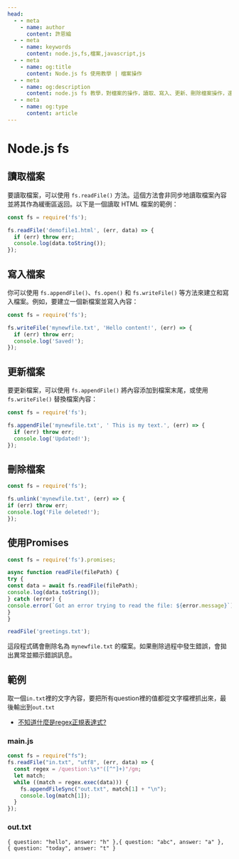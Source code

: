 ```yaml
---
head:
  - - meta
    - name: author
      content: 許恩綸
  - - meta
    - name: keywords
      content: node.js,fs,檔案,javascript,js
  - - meta
    - name: og:title
      content: Node.js fs 使用教學 | 檔案操作
  - - meta
    - name: og:description
      content: node.js fs 教學，對檔案的操作，讀取、寫入、更新、刪除檔案操作，還有程式碼範例。
  - - meta
    - name: og:type
      content: article
---
```


# Node.js fs


## 讀取檔案

要讀取檔案，可以使用 `fs.readFile()` 方法。這個方法會非同步地讀取檔案內容並將其作為緩衝區返回。以下是一個讀取 HTML 檔案的範例：

```javascript
const fs = require('fs');

fs.readFile('demofile1.html', (err, data) => {
  if (err) throw err;
  console.log(data.toString());
});
```

## 寫入檔案

你可以使用 `fs.appendFile()`、`fs.open()` 和 `fs.writeFile()` 等方法來建立和寫入檔案。例如，要建立一個新檔案並寫入內容：

```javascript
const fs = require('fs');

fs.writeFile('mynewfile.txt', 'Hello content!', (err) => {
  if (err) throw err;
  console.log('Saved!');
});
```

## 更新檔案

要更新檔案，可以使用 `fs.appendFile()` 將內容添加到檔案末尾，或使用 `fs.writeFile()` 替換檔案內容：

```javascript
const fs = require('fs');

fs.appendFile('mynewfile.txt', ' This is my text.', (err) => {
  if (err) throw err;
  console.log('Updated!');
});
```

## 刪除檔案
```javascript
const fs = require('fs');

fs.unlink('mynewfile.txt', (err) => {
if (err) throw err;
console.log('File deleted!');
});
```

## 使用Promises
```javascript
const fs = require('fs').promises;

async function readFile(filePath) {
try {
const data = await fs.readFile(filePath);
console.log(data.toString());
} catch (error) {
console.error(`Got an error trying to read the file: ${error.message}`);
}
}

readFile('greetings.txt');
```

這段程式碼會刪除名為 `mynewfile.txt` 的檔案。如果刪除過程中發生錯誤，會拋出異常並顯示錯誤訊息。

## 範例

取一個`in.txt`裡的文字內容，要把所有question裡的值都從文字檔裡抓出來，最後輸出到`out.txt`

- [不知道什麼是regex正規表達式?](./regex)

### main.js
```javascript
const fs = require("fs");
fs.readFile("in.txt", "utf8", (err, data) => {
  const regex = /question:\s*"([^"]+)"/gm;
  let match;
  while ((match = regex.exec(data))) {
    fs.appendFileSync("out.txt", match[1] + "\n");
    console.log(match[1]);
  }
});
```

### out.txt
```txt
{ question: "hello", answer: "h" },{ question: "abc", answer: "a" },
{ question: "today", answer: "t" }
```
